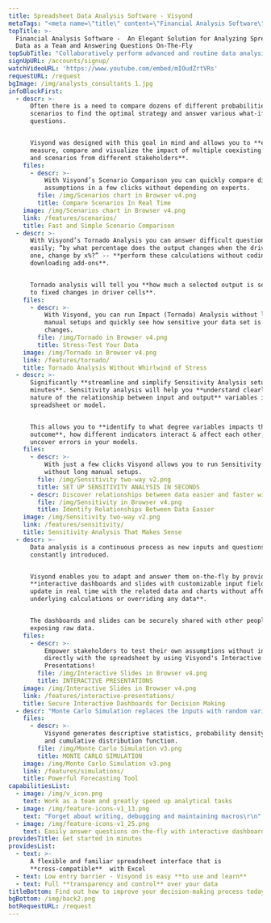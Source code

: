 ```yaml
---
title: Spreadsheet Data Analysis Software - Visyond
metaTags: "<meta name=\"title\" content=\"Financial Analysis Software\">\n\n<meta name=\"description\" content=\"Start spreadsheet data analysis in minutes with Visyond’s smart machine intelligence financial analysis software; scenario comparison, tornado analysis and sensitivity analysis.\">\r\n\n\r\n<meta name=\"keywords\" content=\"Financial analysis software, spreadsheet data analysis\">"
topTitle: >-
  Financial Analysis Software -  An Elegant Solution for Analyzing Spreadsheet
  Data as a Team and Answering Questions On-The-Fly
topSubTitle: "Collaboratively perform advanced and routine data analysis in minutes instead of days and securely & selectively share valuable business insights with stakeholders with the help of Visyond’s interactive dashboards and apps allowing you to test various assumptions without breaking the underlying logic and calculations.\r\n"
signUpURL: /accounts/signup/
watchVideoURL: 'https://www.youtube.com/embed/mIOudZrtVRs'
requestURL: /request
bgImage: /img/analysts_consultants 1.jpg
infoBlockFirst:
  - descr: >-
      Often there is a need to compare dozens of different probabilities and
      scenarios to find the optimal strategy and answer various what-if
      questions. 


      Visyond was designed with this goal in mind and allows you to **easily
      measure, compare and visualize the impact of multiple coexisting inputs
      and scenarios from different stakeholders**.
    files:
      - descr: >-
          With Visyond’s Scenario Comparison you can quickly compare different
          assumptions in a few clicks without depending on experts.
        file: /img/Scenarios chart in Browser v4.png
        title: Compare Scenarios In Real Time
    image: /img/Scenarios chart in Browser v4.png
    link: /features/scenarios/
    title: Fast and Simple Scenario Comparison
  - descr: >-
      With Visyond’s Tornado Analysis you can answer difficult questions,
      easily; “by what percentage does the output changes when the drives, on by
      one, change by x%?” -- **perform these calculations without coding or
      downloading add-ons**. 


      Tornado analysis will tell you **how much a selected output is sensitive
      to fixed changes in driver cells**.
    files:
      - descr: >-
          With Visyond, you can run Impact (Tornado) Analysis without long
          manual setups and quickly see how sensitive your data set is to
          changes.
        file: /img/Tornado in Browser v4.png
        title: Stress-Test Your Data
    image: /img/Tornado in Browser v4.png
    link: /features/tornado/
    title: Tornado Analysis Without Whirlwind of Stress
  - descr: >-
      Significantly **streamline and simplify Sensitivity Analysis setup in
      minutes**. Sensitivity analysis will help you **understand clearly the
      nature of the relationship between input and output** variables in your
      spreadsheet or model. 


      This allows you to **identify to what degree variables impacts the
      outcome**, how different indicators interact & affect each other, and
      uncover errors in your models.
    files:
      - descr: >-
          With just a few clicks Visyond allows you to run Sensitivity analysis
          without long manual setups.
        file: /img/Sensitivity two-way v2.png
        title: SET UP SENSITIVITY ANALYSIS IN SECONDS
      - descr: Discover relationships between data easier and faster with Visyond.
        file: /img/Sensitivity in Browser v4.png
        title: Identify Relationships Between Data Easier
    image: /img/Sensitivity two-way v2.png
    link: /features/sensitivity/
    title: Sensitivity Analysis That Makes Sense
  - descr: >-
      Data analysis is a continuous process as new inputs and questions are
      constantly introduced. 


      Visyond enables you to adapt and answer them on-the-fly by providing
      **interactive dashboards and slides with customizable input fields that
      update in real time with the related data and charts without affecting the
      underlying calculations or overriding any data**. 


      The dashboards and slides can be securely shared with other people without
      exposing raw data.
    files:
      - descr: >-
          Empower stakeholders to test their own assumptions without interacting
          directly with the spreadsheet by using Visyond's Interactive
          Presentations!
        file: /img/Interactive Slides in Browser v4.png
        title: INTERACTIVE PRESENTATIONS
    image: /img/Interactive Slides in Browser v4.png
    link: /features/interactive-presentations/
    title: Secure Interactive Dashboards for Decision Making
  - descr: "Monte Carlo Simulation replaces the inputs with random variables in a specified range and shows how it affects the output. With Visyond you can easily run Simulations without long manual setups.\r"
    files:
      - descr: >-
          Visyond generates descriptive statistics, probability density function
          and cumulative distribution function.
        file: /img/Monte Carlo Simulation v3.png
        title: MONTE CARLO SIMULATION
    image: /img/Monte Carlo Simulation v3.png
    link: /features/simulations/
    title: Powerful Forecasting Tool
capabilitiesList:
  - image: /img/v_icon.png
    text: Work as a team and greatly speed up analytical tasks
  - image: /img/feature-icons-v1_13.png
    text: "Forget about writing, debugging and maintaining macros\r\n"
  - image: /img/feature-icons-v1_25.png
    text: Easily answer questions on-the-fly with interactive dashboards
providesTitle: Get started in minutes
providesList:
  - text: >-
      A flexible and familiar spreadsheet interface that is
      **cross-compatible**  with Excel
  - text: Low entry barrier - Visyond is easy **to use and learn**
  - text: Full **transparency and control** over your data
titleBottom: Find out how to improve your decision-making process today
bgBottom: /img/back2.png
botRequestURL: /request
---
```


